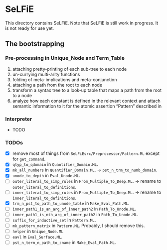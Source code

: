 # SeLFiE

This directory contains SeLFiE.
Note that SeLFiE is still work in progress.
It is not ready for use yet.

## The bootstrapping

### Pre-processing in Unique_Node and Term_Table
1. attaching pretty-printing of each sub-tree to each node
2. un-currying multi-arity functions
3. folding of meta-implications and meta-conjunction
4. attaching a path from the root to each node
5. transform a syntax tree to a look-up table that maps a path from the root to a node
6. analyze how each constant is defined in the relevant context and attach semantic information to it for the atomic assertion “Pattern” described in 

### Interpreter
- TODO

### TODOs
- [X]  remove most of things from `SeLFiEsrc/Preprocessor/Pattern.ML` except for `get_command`.
- [X] `qtyp_to_qdomain` in `Quantifier_Domain.ML`.
- [X] `mk_all_numbers` in `Quantifier_Domain.ML`. -> `pst_n_trm_to_numb_domain`.
- [X] `unode_to_depth` in `Eval_Unode.ML`.
- [ ] `outer_literal_to_simp_rules` in `From_Multiple_To_Deep.ML`. -> rename to `outer_literal_to_definitions`.
- [ ] `inner_literal_to_simp_rules` in `From_Multiple_To_Deep.ML`. -> rename to `inner_literal_to_definitions`.
- [X] `trm_n_pst_to_path_to_unode_table` in `Make_Eval_Path.ML`.
- [ ] `inner_path1_is_an_arg_of_inner_path2` in `Path_To_Unode.ML`.
- [ ] `inner_path1_is_nth_arg_of_inner_path2` in `Path_To_Unode.ML`.
- [ ] `suffix_for_inductive_set` in `Pattern.ML`.
- [ ] `mk_pattern_matrix` in `Pattern.ML`. Probably, I should remove this.
- [ ] `helper` in `Unique_Node.ML`
- [ ] `eavl` in `Eval_Surface.ML`.
- [ ] `pst_n_term_n_path_to_cname` in `Make_Eval_Path.ML`.